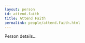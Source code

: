 ```yaml
---
layout: person
id: attend.faith
title: Attend Faith
permalink: people/attend.faith.html
---
```


Person details...